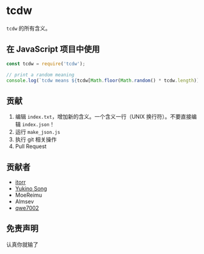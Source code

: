 # tcdw

`tcdw` 的所有含义。

## 在 JavaScript 项目中使用

```javascript
const tcdw = require('tcdw');

// print a random meaning
console.log(`tcdw means ${tcdw[Math.floor(Math.random() * tcdw.length)]}`);
```

## 贡献

1. 编辑 `index.txt`，增加新的含义。一个含义一行（UNIX 换行符）。不要直接编辑 `index.json`！
2. 运行 `make_json.js`
3. 执行 git 相关操作
4. Pull Request

## 贡献者

* [itorr](https://github.com/itorr)
* [Yukino Song](https://github.com/ClassicOldSong)
* MoeReimu
* Almsev
* [qwe7002](https://github.com/qwe7002)

## 免责声明

认真你就输了
